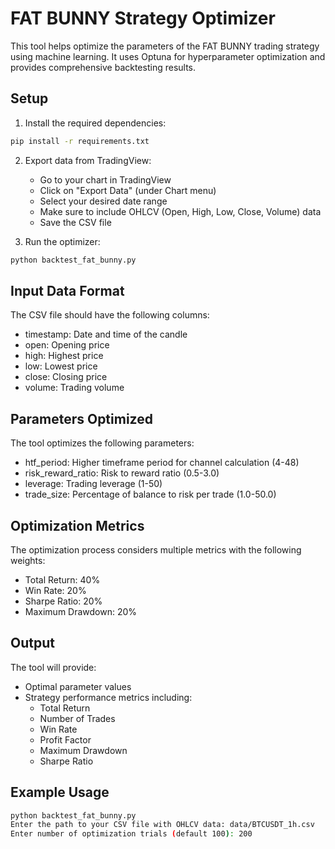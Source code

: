 # FAT BUNNY Strategy Optimizer

This tool helps optimize the parameters of the FAT BUNNY trading strategy using machine learning. It uses Optuna for hyperparameter optimization and provides comprehensive backtesting results.

## Setup

1. Install the required dependencies:
```bash
pip install -r requirements.txt
```

2. Export data from TradingView:
   - Go to your chart in TradingView
   - Click on "Export Data" (under Chart menu)
   - Select your desired date range
   - Make sure to include OHLCV (Open, High, Low, Close, Volume) data
   - Save the CSV file

3. Run the optimizer:
```bash
python backtest_fat_bunny.py
```

## Input Data Format

The CSV file should have the following columns:
- timestamp: Date and time of the candle
- open: Opening price
- high: Highest price
- low: Lowest price
- close: Closing price
- volume: Trading volume

## Parameters Optimized

The tool optimizes the following parameters:
- htf_period: Higher timeframe period for channel calculation (4-48)
- risk_reward_ratio: Risk to reward ratio (0.5-3.0)
- leverage: Trading leverage (1-50)
- trade_size: Percentage of balance to risk per trade (1.0-50.0)

## Optimization Metrics

The optimization process considers multiple metrics with the following weights:
- Total Return: 40%
- Win Rate: 20%
- Sharpe Ratio: 20%
- Maximum Drawdown: 20%

## Output

The tool will provide:
- Optimal parameter values
- Strategy performance metrics including:
  - Total Return
  - Number of Trades
  - Win Rate
  - Profit Factor
  - Maximum Drawdown
  - Sharpe Ratio

## Example Usage

```bash
python backtest_fat_bunny.py
Enter the path to your CSV file with OHLCV data: data/BTCUSDT_1h.csv
Enter number of optimization trials (default 100): 200
``` 
